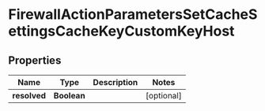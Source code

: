 

# FirewallActionParametersSetCacheSettingsCacheKeyCustomKeyHost


## Properties

| Name | Type | Description | Notes |
|------------ | ------------- | ------------- | -------------|
|**resolved** | **Boolean** |  |  [optional] |



